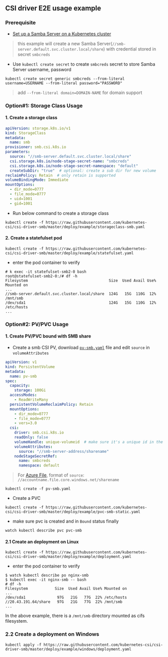 ## CSI driver E2E usage example
### Prerequisite
 - [Set up a Samba Server on a Kubernetes cluster](./smb-provisioner/)
 > this example will create a new Samba Server(`//smb-server.default.svc.cluster.local/share`) with credential stored in secret `smbcreds`
 - Use `kubectl create secret` to create `smbcreds` secret to store Samba Server username, password
```console
kubectl create secret generic smbcreds --from-literal username=USERNAME --from-literal password="PASSWORD"
```
> add `--from-literal domain=DOMAIN-NAME` for domain support

### Option#1: Storage Class Usage
#### 1. Create a storage class
```yaml
apiVersion: storage.k8s.io/v1
kind: StorageClass
metadata:
  name: smb
provisioner: smb.csi.k8s.io
parameters:
  source: "//smb-server.default.svc.cluster.local/share"
  csi.storage.k8s.io/node-stage-secret-name: "smbcreds"
  csi.storage.k8s.io/node-stage-secret-namespace: "default"
  createSubDir: "true"  # optional: create a sub dir for new volume
reclaimPolicy: Retain  # only retain is supported
volumeBindingMode: Immediate
mountOptions:
  - dir_mode=0777
  - file_mode=0777
  - uid=1001
  - gid=1001
```
 - Run below command to create a storage class
```console
kubectl create -f https://raw.githubusercontent.com/kubernetes-csi/csi-driver-smb/master/deploy/example/storageclass-smb.yaml
```

#### 2. Create a statefulset pod
```console
kubectl create -f https://raw.githubusercontent.com/kubernetes-csi/csi-driver-smb/master/deploy/example/statefulset.yaml
```
 - enter the pod container to verify
```console
# k exec -it statefulset-smb2-0 bash
root@statefulset-smb2-0:/# df -h
Filesystem                                    Size  Used Avail Use% Mounted on
...
//smb-server.default.svc.cluster.local/share  124G   15G  110G  12% /mnt/smb
/dev/sda1                                     124G   15G  110G  12% /etc/hosts
...
```

### Option#2: PV/PVC Usage
#### 1. Create PV/PVC bound with SMB share
 - Create a smb CSI PV, download [`pv-smb.yaml`](https://raw.githubusercontent.com/kubernetes-csi/csi-driver-smb/master/deploy/example/pv-smb.yaml) file and edit `source` in `volumeAttributes`
```yaml
apiVersion: v1
kind: PersistentVolume
metadata:
  name: pv-smb
spec:
  capacity:
    storage: 100Gi
  accessModes:
    - ReadWriteMany
  persistentVolumeReclaimPolicy: Retain
  mountOptions:
    - dir_mode=0777
    - file_mode=0777
    - vers=3.0
  csi:
    driver: smb.csi.k8s.io
    readOnly: false
    volumeHandle: unique-volumeid  # make sure it's a unique id in the cluster
    volumeAttributes:
      source: "//smb-server-address/sharename"
    nodeStageSecretRef:
      name: smbcreds
      namespace: default
```
> For [Azure File](https://docs.microsoft.com/en-us/azure/storage/files/), format of `source`: `//accountname.file.core.windows.net/sharename`

```console
kubectl create -f pv-smb.yaml
```

 - Create a PVC
```console
kubectl create -f https://raw.githubusercontent.com/kubernetes-csi/csi-driver-smb/master/deploy/example/pvc-smb-static.yaml
```
 - make sure pvc is created and in `Bound` status finally
```console
watch kubectl describe pvc pvc-smb
```

#### 2.1 Create an deployment on Linux
```console
kubectl create -f https://raw.githubusercontent.com/kubernetes-csi/csi-driver-smb/master/deploy/example/deployment.yaml
```
 - enter the pod container to verify
```console
$ watch kubectl describe po nginx-smb
$ kubectl exec -it nginx-smb -- bash
# df -h
Filesystem            Size  Used Avail Use% Mounted on
...
/dev/sda1              97G   21G   77G  22% /etc/hosts
//20.43.191.64/share   97G   21G   77G  22% /mnt/smb
...
```
In the above example, there is a `/mnt/smb` directory mounted as cifs filesystem.

### 2.2 Create a deployment on Windows
```console
kubectl apply -f https://raw.githubusercontent.com/kubernetes-csi/csi-driver-smb/master/deploy/example/windows/deployment.yaml
```
